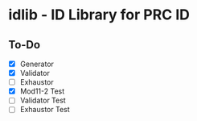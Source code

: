 # idlib - ID Library for PRC ID

## To-Do
- [X] Generator
- [X] Validator
- [ ] Exhaustor
- [X] Mod11-2 Test
- [ ] Validator Test
- [ ] Exhaustor Test